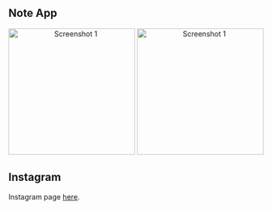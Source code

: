 <h2>Note App</h2>

<div align="center">
  <img src="https://i.postimg.cc/KcTcjhqy/Jepretan-Layar-2023-06-16-pukul-21-38-06.png" alt="Screenshot 1" width="250">
  <img src="https://i.postimg.cc/kgTqzJ4W/Jepretan-Layar-2023-06-16-pukul-21-38-15.png" alt="Screenshot 1" width="250">
</div>





## Instagram
Instagram page [here](https://www.instagram.com/yaxye__ataa/). 

